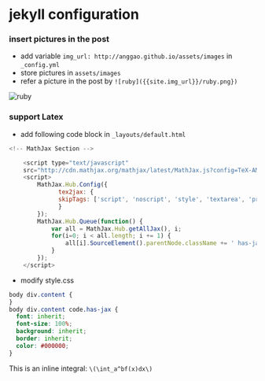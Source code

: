 # jekyll configuration


### insert pictures in the post

- add variable `img_url: http://anggao.github.io/assets/images` in `_config.yml`
- store pictures in `assets/images`
- refer a picture in the post by `![ruby]({{site.img_url}}/ruby.png})`

![ruby]({{site.img_url}}/ruby.gif)

### support Latex

- add following code block in `_layouts/default.html`

```javascript
<!-- MathJax Section -->

    <script type="text/javascript"
    src="http://cdn.mathjax.org/mathjax/latest/MathJax.js?config=TeX-AMS-MML_HTMLorMML"></script>
    <script>
        MathJax.Hub.Config({
              tex2jax: {
              skipTags: ['script', 'noscript', 'style', 'textarea', 'pre']
              }
        });
        MathJax.Hub.Queue(function() {
            var all = MathJax.Hub.getAllJax(), i;
            for(i=0; i < all.length; i += 1) {
                all[i].SourceElement().parentNode.className += ' has-jax';
            }
        });
    </script>
```

- modify style.css

```css
body div.content {
}
body div.content code.has-jax {
  font: inherit;
  font-size: 100%;
  background: inherit;
  border: inherit;
  color: #000000;
}
```

This is an inline integral: `\(\int_a^bf(x)dx\)`

